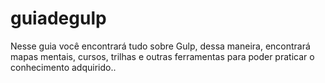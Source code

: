# guiadegulp
Nesse guia você encontrará tudo sobre Gulp, dessa maneira, encontrará mapas mentais, cursos, trilhas e outras ferramentas para poder praticar o conhecimento adquirido..
